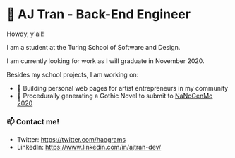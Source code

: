 # 🔮 AJ Tran - Back-End Engineer

Howdy, y'all!  

I am a student at the Turing School of Software and Design. 

I am currently looking for work as I will graduate in November 2020.

Besides my school projects, I am working on:
- :art: Building personal web pages for artist entrepreneurs in my community
- :bat: Procedurally generating a Gothic Novel to submit to [NaNoGenMo 2020](https://nanogenmo.github.io/)

### 📫 Contact me!
- Twitter: https://twitter.com/haograms
- LinkedIn: https://www.linkedin.com/in/ajtran-dev/
